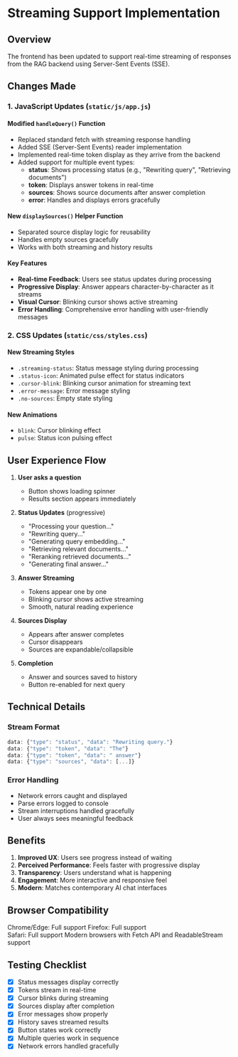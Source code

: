 # Streaming Support Implementation

## Overview
The frontend has been updated to support real-time streaming of responses from the RAG backend using Server-Sent Events (SSE).

## Changes Made

### 1. JavaScript Updates (`static/js/app.js`)

#### Modified `handleQuery()` Function
- Replaced standard fetch with streaming response handling
- Added SSE (Server-Sent Events) reader implementation
- Implemented real-time token display as they arrive from the backend
- Added support for multiple event types:
  - **status**: Shows processing status (e.g., "Rewriting query", "Retrieving documents")
  - **token**: Displays answer tokens in real-time
  - **sources**: Shows source documents after answer completion
  - **error**: Handles and displays errors gracefully

#### New `displaySources()` Helper Function
- Separated source display logic for reusability
- Handles empty sources gracefully
- Works with both streaming and history results

#### Key Features
- **Real-time Feedback**: Users see status updates during processing
- **Progressive Display**: Answer appears character-by-character as it streams
- **Visual Cursor**: Blinking cursor shows active streaming
- **Error Handling**: Comprehensive error handling with user-friendly messages

### 2. CSS Updates (`static/css/styles.css`)

#### New Streaming Styles
- `.streaming-status`: Status message styling during processing
- `.status-icon`: Animated pulse effect for status indicators
- `.cursor-blink`: Blinking cursor animation for streaming text
- `.error-message`: Error message styling
- `.no-sources`: Empty state styling

#### New Animations
- `blink`: Cursor blinking effect
- `pulse`: Status icon pulsing effect

## User Experience Flow

1. **User asks a question**
   - Button shows loading spinner
   - Results section appears immediately

2. **Status Updates** (progressive)
   - "Processing your question..."
   - "Rewriting query..."
   - "Generating query embedding..."
   - "Retrieving relevant documents..."
   - "Reranking retrieved documents..."
   - "Generating final answer..."

3. **Answer Streaming**
   - Tokens appear one by one
   - Blinking cursor shows active streaming
   - Smooth, natural reading experience

4. **Sources Display**
   - Appears after answer completes
   - Cursor disappears
   - Sources are expandable/collapsible

5. **Completion**
   - Answer and sources saved to history
   - Button re-enabled for next query

## Technical Details

### Stream Format
```javascript
data: {"type": "status", "data": "Rewriting query."}
data: {"type": "token", "data": "The"}
data: {"type": "token", "data": " answer"}
data: {"type": "sources", "data": [...]}
```

### Error Handling
- Network errors caught and displayed
- Parse errors logged to console
- Stream interruptions handled gracefully
- User always sees meaningful feedback

## Benefits

1. **Improved UX**: Users see progress instead of waiting
2. **Perceived Performance**: Feels faster with progressive display
3. **Transparency**: Users understand what is happening
4. **Engagement**: More interactive and responsive feel
5. **Modern**: Matches contemporary AI chat interfaces

## Browser Compatibility

 Chrome/Edge: Full support
 Firefox: Full support  
 Safari: Full support
 Modern browsers with Fetch API and ReadableStream support

## Testing Checklist

- [x] Status messages display correctly
- [x] Tokens stream in real-time
- [x] Cursor blinks during streaming
- [x] Sources display after completion
- [x] Error messages show properly
- [x] History saves streamed results
- [x] Button states work correctly
- [x] Multiple queries work in sequence
- [x] Network errors handled gracefully
